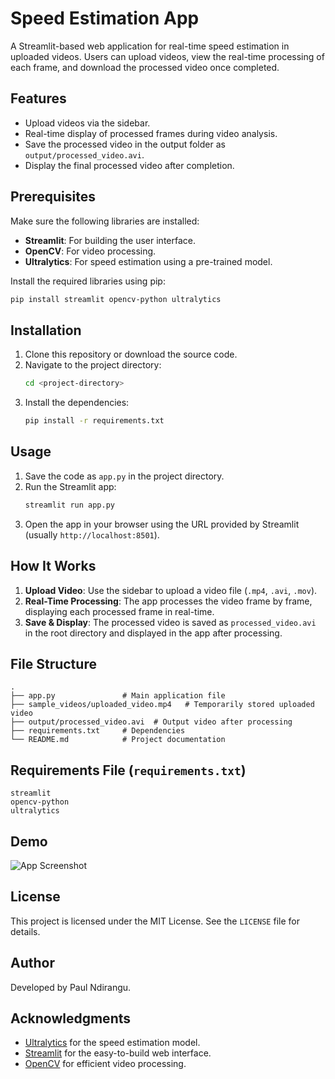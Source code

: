 # Speed Estimation App

A Streamlit-based web application for real-time speed estimation in uploaded videos. Users can upload videos, view the real-time processing of each frame, and download the processed video once completed.

## Features
- Upload videos via the sidebar.
- Real-time display of processed frames during video analysis.
- Save the processed video in the output folder as `output/processed_video.avi`.
- Display the final processed video after completion.

## Prerequisites
Make sure the following libraries are installed:
- **Streamlit**: For building the user interface.
- **OpenCV**: For video processing.
- **Ultralytics**: For speed estimation using a pre-trained model.

Install the required libraries using pip:
```bash
pip install streamlit opencv-python ultralytics
```

## Installation
1. Clone this repository or download the source code.
2. Navigate to the project directory:
   ```bash
   cd <project-directory>
   ```
3. Install the dependencies:
   ```bash
   pip install -r requirements.txt
   ```

## Usage
1. Save the code as `app.py` in the project directory.
2. Run the Streamlit app:
   ```bash
   streamlit run app.py
   ```
3. Open the app in your browser using the URL provided by Streamlit (usually `http://localhost:8501`).

## How It Works
1. **Upload Video**: Use the sidebar to upload a video file (`.mp4`, `.avi`, `.mov`).
2. **Real-Time Processing**: The app processes the video frame by frame, displaying each processed frame in real-time.
3. **Save & Display**: The processed video is saved as `processed_video.avi` in the root directory and displayed in the app after processing.

## File Structure
```
.
├── app.py               # Main application file
├── sample_videos/uploaded_video.mp4   # Temporarily stored uploaded video
├── output/processed_video.avi  # Output video after processing
├── requirements.txt     # Dependencies
└── README.md            # Project documentation
```

## Requirements File (`requirements.txt`)
```text
streamlit
opencv-python
ultralytics
```

## Demo
![App Screenshot](https://via.placeholder.com/800x400?text=Add+a+demo+image+or+GIF+here)

## License
This project is licensed under the MIT License. See the `LICENSE` file for details.

## Author
Developed by Paul Ndirangu.

## Acknowledgments
- [Ultralytics](https://github.com/ultralytics) for the speed estimation model.
- [Streamlit](https://streamlit.io/) for the easy-to-build web interface.
- [OpenCV](https://opencv.org/) for efficient video processing.
```
